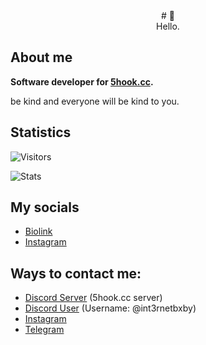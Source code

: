 <div align="center">
# 📄<br>Hello.
</div>

## About me

**Software developer for [5hook.cc](https://5hook.cc).**

be kind and everyone will be kind to you.

## Statistics

![Visitors](https://visitor-badge.laobi.icu/badge?page_id=int3rnetbxby&left_color=red&right_color=purple) 

![Stats](https://github-readme-stats.vercel.app/api/top-langs/?username=int3rnetbxby&hide_progress=true&border_color=000&bg_color=fff)

## My socials

- [Biolink](https://feds.lol/int3rnetbxby)
- [Instagram](https://instagram.com/vassilievxx)

## Ways to contact me:

- [Discord Server](https://discord.gg/aqJRZpbBXk) (5hook.cc server)
- [Discord User](https://discord.com/users/803685393241210900) (Username: @int3rnetbxby)
- [Instagram](https://instagram.com/vassilievxx)
- [Telegram](https://t.me/int3rnetbxby)
